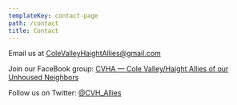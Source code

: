 ```yaml
---
templateKey: contact-page
path: /contact
title: Contact
---
```

Email us at [ColeValleyHaightAllies@gmail.com](mailto:ColeValleyHaightAllies@gmail.com)

Join our FaceBook group: [CVHA — Cole Valley/Haight Allies of our Unhoused Neighbors](https://www.facebook.com/groups/colevalleyhaightallies/?ref=gs&fref=gs&dti=316007586051859&hc_location=group)

Follow us on Twitter: [@CVH_Allies](https://twitter.com/CVH_Allies)
